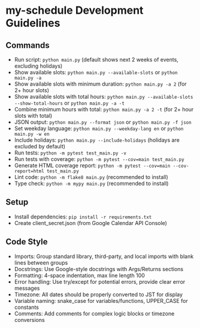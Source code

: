 # my-schedule Development Guidelines

## Commands
- Run script: `python main.py` (default shows next 2 weeks of events, excluding holidays)
- Show available slots: `python main.py --available-slots` or `python main.py -a`
- Show available slots with minimum duration: `python main.py -a 2` (for 2+ hour slots)
- Show available slots with total hours: `python main.py --available-slots --show-total-hours` or `python main.py -a -t`
- Combine minimum hours with total: `python main.py -a 2 -t` (for 2+ hour slots with total)
- JSON output: `python main.py --format json` or `python main.py -f json`
- Set weekday language: `python main.py --weekday-lang en` or `python main.py -w en`
- Include holidays: `python main.py --include-holidays` (holidays are excluded by default)
- Run tests: `python -m pytest test_main.py -v`
- Run tests with coverage: `python -m pytest --cov=main test_main.py`
- Generate HTML coverage report: `python -m pytest --cov=main --cov-report=html test_main.py`
- Lint code: `python -m flake8 main.py` (recommended to install)
- Type check: `python -m mypy main.py` (recommended to install)

## Setup
- Install dependencies: `pip install -r requirements.txt`
- Create client_secret.json (from Google Calendar API Console)

## Code Style
- Imports: Group standard library, third-party, and local imports with blank lines between groups
- Docstrings: Use Google-style docstrings with Args/Returns sections
- Formatting: 4-space indentation, max line length 100
- Error handling: Use try/except for potential errors, provide clear error messages
- Timezone: All dates should be properly converted to JST for display
- Variable naming: snake_case for variables/functions, UPPER_CASE for constants
- Comments: Add comments for complex logic blocks or timezone conversions